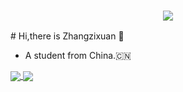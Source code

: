 <h3 align="center">
  <a href="https://git.io/typing-svg">
    <!--     <img src="https://readme-typing-svg.herokuapp.com/?lines=Hello,+There!;This+is+MengFanjun....;Nice+to+meet+you!&center=true&size=30"> -->
    <img
      src="https://readme-typing-svg.herokuapp.com?font=Charis+SIL&size=30&duration=3000&color=1AACF7&center=true&vCenter=true&lines=Hello%2C+There!;This+is+MengFanjun!;Nice+to+meet+you!">
  </a>
  </h1>
# Hi,there is Zhangzixuan 👋
  
- A student from China.🇨🇳


<a href="https://rescal-xuan.github.io/">
  <img align="center" src="https://github-profile-trophy.vercel.app/?username=rescal-xuan&row=1&column=4"/>
</a>


<a href="https://rescal-xuan.github.io/">
  <img align="center" src="https://github-readme-stats.vercel.app/api?username=rescal-xuan&hide=contribs"/>
</a>
